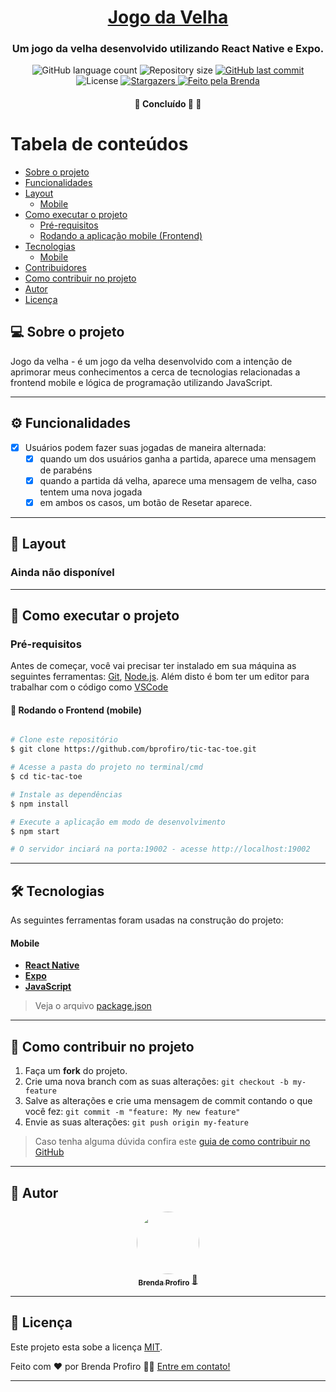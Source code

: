 <h1 align="center">
    <a href="#" alt="site do ecoleta">Jogo da Velha</a>
</h1>

<h3 align="center">
  Um jogo da velha desenvolvido utilizando React Native e Expo.
</h3>

<p align="center">
  <img alt="GitHub language count" src="https://img.shields.io/github/languages/count/bprofiro/tic-tac-toe?color=%2304D361">

  <img alt="Repository size" src="https://img.shields.io/github/repo-size/bprofiro/tic-tac-toe">
  
  <a href="https://github.com/bprofiro/tic-tac-toe/commits/master">
    <img alt="GitHub last commit" src="https://img.shields.io/github/last-commit/bprofiro/tic-tac-toe">
  </a>
    
   <img alt="License" src="https://img.shields.io/badge/license-MIT-brightgreen">
   <a href="https://github.com/bprofiro/tic-tac-toe/stargazers">
    <img alt="Stargazers" src="https://img.shields.io/github/stars/bprofiro/tic-tac-toe?style=social">
  </a>

  <a href="https://github.com/bprofiro/">
    <img alt="Feito pela Brenda" src="https://img.shields.io/badge/feito%20pela-Brenda-%237519C1">
  </a>
</p>

<h4 align="center">
	🚧  Concluído 🚀 🚧
</h4>

Tabela de conteúdos
=================
<!--ts-->
   * [Sobre o projeto](#-sobre-o-projeto)
   * [Funcionalidades](#-funcionalidades)
   * [Layout](#-layout)
     * [Mobile](#mobile)
   * [Como executar o projeto](#-como-executar-o-projeto)
     * [Pré-requisitos](#pré-requisitos)
     * [Rodando a aplicação mobile (Frontend)](#user-content--rodando-a-aplicação-mobile-frontend)
   * [Tecnologias](#-tecnologias)
     * [Mobile](#user-content-mobile--react-native----typescript)
   * [Contribuidores](#-contribuidores)
   * [Como contribuir no projeto](#-como-contribuir-no-projeto)
   * [Autor](#-autor)
   * [Licença](#user-content--licença)
<!--te-->


## 💻 Sobre o projeto

Jogo da velha - é um jogo da velha desenvolvido com a intenção de aprimorar meus conhecimentos a cerca de tecnologias relacionadas a frontend mobile e lógica de programação utilizando JavaScript.

---

## ⚙️ Funcionalidades

- [x] Usuários podem fazer suas jogadas de maneira alternada:
  - [x] quando um dos usuários ganha a partida, aparece uma mensagem de parabéns
  - [x] quando a partida dá velha, aparece uma mensagem de velha, caso tentem uma nova jogada
  - [x] em ambos os casos, um botão de Resetar aparece.

---

## 🎨 Layout


### Ainda não disponível

---

## 🚀 Como executar o projeto

### Pré-requisitos

Antes de começar, você vai precisar ter instalado em sua máquina as seguintes ferramentas:
[Git](https://git-scm.com), [Node.js](https://nodejs.org/en/). 
Além disto é bom ter um editor para trabalhar com o código como [VSCode](https://code.visualstudio.com/)

#### 🎲 Rodando o Frontend (mobile)

```bash

# Clone este repositório
$ git clone https://github.com/bprofiro/tic-tac-toe.git

# Acesse a pasta do projeto no terminal/cmd
$ cd tic-tac-toe

# Instale as dependências
$ npm install

# Execute a aplicação em modo de desenvolvimento
$ npm start

# O servidor inciará na porta:19002 - acesse http://localhost:19002 

```
---

## 🛠 Tecnologias

As seguintes ferramentas foram usadas na construção do projeto:

#### **Mobile**

-   **[React Native](https://reactnative.dev/)**
-   **[Expo](https://expo.io/)**
-   **[JavaScript](https://www.javascript.com/)**

> Veja o arquivo  [package.json](https://github.com/bprofiro/tic-tac-toe/blob/master/server/package.json)
---

## 💪 Como contribuir no projeto

1. Faça um **fork** do projeto.
2. Crie uma nova branch com as suas alterações: `git checkout -b my-feature`
3. Salve as alterações e crie uma mensagem de commit contando o que você fez: `git commit -m "feature: My new feature"`
4. Envie as suas alterações: `git push origin my-feature`
> Caso tenha alguma dúvida confira este [guia de como contribuir no GitHub](./CONTRIBUTING.md)

---

## 🦸 Autor
<p align="center">
  <a href="https://github.com/bprofiro">
  <img style="border-radius: 50%;" src="https://avatars2.githubusercontent.com/u/59852846?s=460&u=7eefe48768a2c3f95271868f85d8e61f9ffbebad&v=4" width="100px;" alt=""/>
  <br />
  <sub><b>Brenda Profiro</b></sub></a> <a href="https://blog.rocketseat.com.br/author/thiago/" title="Rocketseat">🚀</a>
  <br />
</p>

---

## 📝 Licença

Este projeto esta sobe a licença [MIT](./LICENSE).

Feito com ❤️ por Brenda Profiro 👋🏽 [Entre em contato!](https://www.linkedin.com/in/brenda-profiro/)

---
